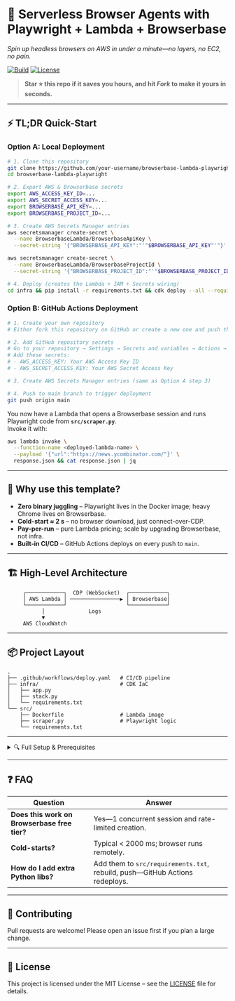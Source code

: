 # 🚀 Serverless Browser Agents with Playwright + Lambda + Browserbase
*Spin up headless browsers on AWS in under a minute—no layers, no EC2, no pain.*

[![Build](https://github.com/derekmeegan/browserbase-lambda-playwright/actions/workflows/deploy.yaml/badge.svg)](../../actions/workflows/deploy.yaml)
[![License](https://img.shields.io/badge/license-MIT-green.svg)](LICENSE)

> **Star ⭐ this repo if it saves you hours, and hit _Fork_ to make it yours in seconds.**

---

## ⚡ TL;DR Quick-Start

### Option A: Local Deployment

```bash
# 1. Clone this repository
git clone https://github.com/your-username/browserbase-lambda-playwright.git
cd browserbase-lambda-playwright

# 2. Export AWS & Browserbase secrets
export AWS_ACCESS_KEY_ID=...
export AWS_SECRET_ACCESS_KEY=...
export BROWSERBASE_API_KEY=...
export BROWSERBASE_PROJECT_ID=...

# 3. Create AWS Secrets Manager entries
aws secretsmanager create-secret \
  --name BrowserbaseLambda/BrowserbaseApiKey \
  --secret-string '{"BROWSERBASE_API_KEY":"'"$BROWSERBASE_API_KEY"'"}'

aws secretsmanager create-secret \
  --name BrowserbaseLambda/BrowserbaseProjectId \
  --secret-string '{"BROWSERBASE_PROJECT_ID":"'"$BROWSERBASE_PROJECT_ID"'"}'

# 4. Deploy (creates the Lambda + IAM + Secrets wiring)
cd infra && pip install -r requirements.txt && cdk deploy --all --require-approval never
```

### Option B: GitHub Actions Deployment

```bash
# 1. Create your own repository
# Either fork this repository on GitHub or create a new one and push this code

# 2. Add GitHub repository secrets
# Go to your repository → Settings → Secrets and variables → Actions → New repository secret
# Add these secrets:
# - AWS_ACCESS_KEY: Your AWS Access Key ID
# - AWS_SECRET_ACCESS_KEY: Your AWS Secret Access Key

# 3. Create AWS Secrets Manager entries (same as Option A step 3)

# 4. Push to main branch to trigger deployment
git push origin main
```

You now have a Lambda that opens a Browserbase session and runs Playwright code from **`src/scraper.py`**.  
Invoke it with:

```bash
aws lambda invoke \
  --function-name <deployed-lambda-name> \
  --payload '{"url":"https://news.ycombinator.com/"}' \
  response.json && cat response.json | jq
```

---

## 🚀 Why use this template?

* **Zero binary juggling** – Playwright lives in the Docker image; heavy Chrome lives on Browserbase.  
* **Cold-start ≈ 2 s** – no browser download, just connect-over-CDP.  
* **Pay-per-run** – pure Lambda pricing; scale by upgrading Browserbase, not infra.  
* **Built-in CI/CD** – GitHub Actions deploys on every push to `main`.  

---

## 🏗️ High-Level Architecture

```
     ┌────────────┐  CDP (WebSocket)  ┌────────────┐
     │ AWS Lambda │ ────────────────▶ │ Browserbase│
     └────────────┘                   └────────────┘
           │              Logs
           ▼
     AWS CloudWatch
```

---

## 📦 Project Layout

```
.
├── .github/workflows/deploy.yaml   # CI/CD pipeline
├── infra/                          # CDK IaC
│   ├── app.py
│   ├── stack.py
│   └── requirements.txt
└── src/
    ├── Dockerfile                  # Lambda image
    ├── scraper.py                  # Playwright logic
    └── requirements.txt
```

---

<details>
<summary>🔍 Full Setup & Prerequisites</summary>

### Requirements

| Tool | Version |
| --- | --- |
| AWS CLI | any 2.x |
| Docker | ≥ 20.10 |
| Node & npm | any LTS (for CDK) |
| Python | 3.12+ |
| Browserbase account | free tier works |

### 1. Install the AWS CLI

```bash
# macOS (Homebrew)
brew install awscli
```

(See AWS docs for Windows/Linux.)

### 2. Configure AWS

```bash
aws configure  # supply keys & default region, e.g. us-east-1
```

### 3. Add Browserbase secrets to AWS Secrets Manager

```bash
aws secretsmanager create-secret \
  --name BrowserbaseLambda/BrowserbaseApiKey \
  --secret-string '{"BROWSERBASE_API_KEY":"$BROWSERBASE_API_KEY"}'

aws secretsmanager create-secret \
  --name BrowserbaseLambda/BrowserbaseProjectId \
  --secret-string '{"BROWSERBASE_PROJECT_ID":"$BROWSERBASE_PROJECT_ID"}'
```

### 4. Local Playwright install (optional for dev)

```bash
pip install playwright && python -m playwright install
```

</details>

---

## ❓ FAQ

| Question | Answer |
| --- | --- |
| **Does this work on Browserbase free tier?** | Yes—1 concurrent session and rate-limited creation. |
| **Cold-starts?** | Typical < 2000 ms; browser runs remotely. |
| **How do I add extra Python libs?** | Add them to `src/requirements.txt`, rebuild, push—GitHub Actions redeploys. |

---

## 🤝 Contributing

Pull requests are welcome! Please open an issue first if you plan a large change.

---

## 📄 License

This project is licensed under the MIT License – see the [LICENSE](LICENSE) file for details.
